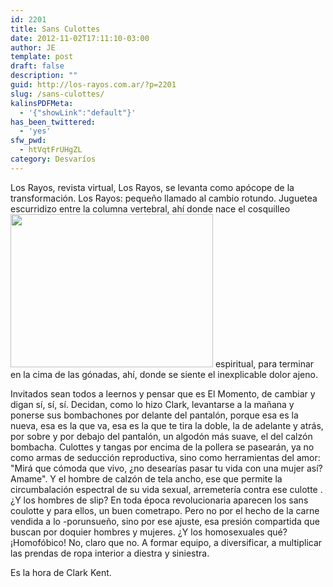 ```yaml
---
id: 2201
title: Sans Culottes
date: 2012-11-02T17:11:10-03:00
author: JE
template: post
draft: false
description: ""
guid: http://los-rayos.com.ar/?p=2201
slug: /sans-culottes/
kalinsPDFMeta:
  - '{"showLink":"default"}'
has_been_twittered:
  - 'yes'
sfw_pwd:
  - htVqtFrUHgZL
category: Desvaríos
---
```

Los Rayos, revista virtual, Los Rayos, se levanta como apócope de la transformación. Los Rayos: pequeño llamado al cambio rotundo. Juguetea escurridizo entre la columna vertebral, ahí donde nace el cosquilleo<img class="alignleft" src="https://unrealitymag.com/wp-content/uploads/2009/09/fat-superman.jpg" alt="" width="324" height="245" /> espiritual, para terminar en la cima de las gónadas, ahí, donde se siente el inexplicable dolor ajeno.

Invitados sean todos a leernos y pensar que es El Momento, de cambiar y digan sí, sí, sí. Decidan, como lo hizo Clark, levantarse a la mañana y ponerse sus bombachones por delante del pantalón, porque esa es la nueva, esa es la que va, esa es la que te tira la doble, la de adelante y atrás, por sobre y por debajo del pantalón, un algodón más suave, el del calzón bombacha. Culottes y tangas por encima de la pollera se pasearán, ya no como armas de seducción reproductiva, sino como herramientas del amor: "Mirá que cómoda que vivo, ¿no desearías pasar tu vida con una mujer así? Amame". Y el hombre de calzón de tela ancho, ese que permite la circumbalación espectral de su vida sexual, arremetería contra ese culotte . ¿Y los hombres de slip? En toda época revolucionaria aparecen los sans coulotte y para ellos, un buen cometrapo. Pero no por el hecho de la carne vendida a lo -porunsueño, sino por ese ajuste, esa presión compartida que buscan por doquier hombres y mujeres. ¿Y los homosexuales qué? ¡Homofóbico! No, claro que no. A formar equipo, a diversificar, a multiplicar las prendas de ropa interior a diestra y siniestra.

Es la hora de Clark Kent.